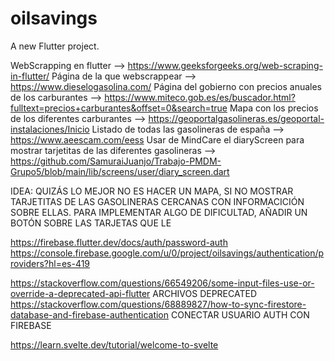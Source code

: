 # oilsavings

A new Flutter project.


WebScrapping en flutter  --> https://www.geeksforgeeks.org/web-scraping-in-flutter/
Página de la que webscrappear --> https://www.dieselogasolina.com/
Página del gobierno con precios anuales de los carburantes --> https://www.miteco.gob.es/es/buscador.html?fulltext=precios+carburantes&offset=0&search=true
Mapa con los precios de los diferentes carburantes --> https://geoportalgasolineras.es/geoportal-instalaciones/Inicio
Listado de todas las gasolineras de españa -->  https://www.aeescam.com/eess
Usar de MindCare el diaryScreen para mostrar tarjetitas de las diferentes gasolineras --> https://github.com/SamuraiJuanjo/Trabajo-PMDM-Grupo5/blob/main/lib/screens/user/diary_screen.dart


IDEA:
QUIZÁS LO MEJOR NO ES HACER UN MAPA, SI NO MOSTRAR TARJETITAS DE LAS GASOLINERAS CERCANAS CON INFORMACICIÓN SOBRE ELLAS.
PARA IMPLEMENTAR ALGO DE DIFICULTAD, AÑADIR UN BOTÓN SOBRE LAS TARJETAS QUE LE


https://firebase.flutter.dev/docs/auth/password-auth
https://console.firebase.google.com/u/0/project/oilsavings/authentication/providers?hl=es-419


https://stackoverflow.com/questions/66549206/some-input-files-use-or-override-a-deprecated-api-flutter ARCHIVOS DEPRECATED
https://stackoverflow.com/questions/68889827/how-to-sync-firestore-database-and-firebase-authentication CONECTAR USUARIO AUTH CON FIREBASE

https://learn.svelte.dev/tutorial/welcome-to-svelte
